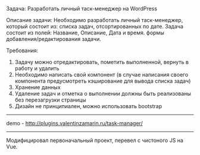 Задача: Разработать личный таск-менеджер на WordPress

Описание задачи:
Необходимо разработать личный таск-менеджер, который состоит из:
списка задач, отсортированных по дате. Задача состоит из полей: Название, Описание, Дата и время.
формы добавления/редактирования задачи.

Требования:
1. Задачу можно отредактировать, пометить выполненной, вернуть в работу и удалить
2. Необходимо написать свой компонент (в случае написания своего компонента предусмотреть кэширование для вывода списка задач)
3. Хранение данных
4. Удаление задач и отметка о выполнении должны быть реализованы без перезагрузки страницы
5. Дизайн не принципиален, можно использовать bootstrap

<hr>

demo - http://plugins.valentinzamarin.ru/task-manager/

<hr>

Модифицировал первоначальный проект, перевел с чистоного JS на Vue. 

